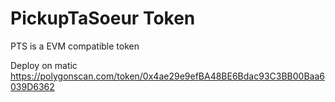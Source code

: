 # PickupTaSoeur Token

PTS is a EVM compatible token

Deploy on matic
https://polygonscan.com/token/0x4ae29e9efBA48BE6Bdac93C3BB00Baa6039D6362

